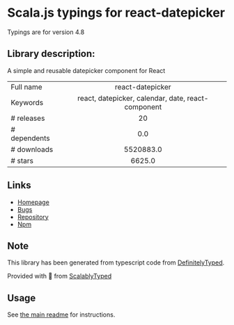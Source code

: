 
# Scala.js typings for react-datepicker

Typings are for version 4.8

## Library description:
A simple and reusable datepicker component for React

|                    |                 |
| ------------------ | :-------------: |
| Full name          | react-datepicker |
| Keywords           | react, datepicker, calendar, date, react-component |
| # releases         | 20 |
| # dependents       | 0.0 |
| # downloads        | 5520883.0 |
| # stars            | 6625.0 |

## Links
- [Homepage](https://github.com/Hacker0x01/react-datepicker)
- [Bugs](https://github.com/Hacker0x01/react-datepicker/issues)
- [Repository](https://github.com/Hacker0x01/react-datepicker)
- [Npm](https://www.npmjs.com/package/react-datepicker)
    


## Note
This library has been generated from typescript code from [DefinitelyTyped](https://definitelytyped.org).

Provided with :purple_heart: from [ScalablyTyped](https://github.com/oyvindberg/ScalablyTyped)

## Usage
See [the main readme](../../readme.md) for instructions.


